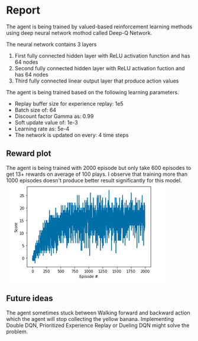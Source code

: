 # Report
The agent is being trained by valued-based reinforcement learning methods using deep neural network mothod called Deep-Q Network.

The neural network contains 3 layers
1. First fully connected hidden layer with ReLU activation function and has 64 nodes
2. Second fully connected hidden layer with ReLU activation fuction and has 64 nodes
3. Third fully connected linear output layer that produce action values

The agent is being trained based on the following learning parameters.
- Replay buffer size for experience replay: 1e5
- Batch size of: 64
- Discount factor Gamma as: 0.99
- Soft update value of: 1e-3
- Learning rate as: 5e-4
- The network is updated on every: 4 time steps

## Reward plot
The agent is being trained with 2000 episode but only take 600 episodes to get 13+ rewards on average of 100 plays. I observe that training more than 1000 episodes doesn't produce better result significantly for this model.
![Reward](reward_plot.png)

## Future ideas
The agent sometimes stuck between Walking forward and backward action which the agent will stop collecting the yellow banana. Implementing Double DQN, Prioritized Experience Replay or Dueling DQN might solve the problem.